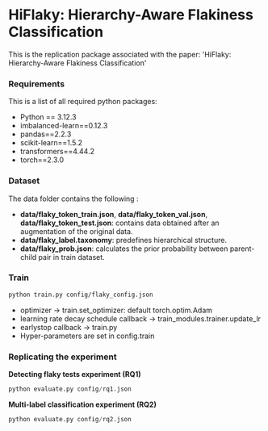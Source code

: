 # HiFlaky: Hierarchy-Aware Flakiness Classification

This is the replication package associated with the paper: 'HiFlaky: Hierarchy-Aware Flakiness Classification'

### Requirements

This is a list of all required python packages:

- Python == 3.12.3
- imbalanced-learn==0.12.3
- pandas==2.2.3
- scikit-learn==1.5.2
- transformers==4.44.2
- torch==2.3.0


### Dataset

The data folder contains the following :

* **data/flaky_token_train.json**, **data/flaky_token_val.json**, **data/flaky_token_test.json**: contains data obtained after an augmentation of the original data. 
* **data/flaky_label.taxonomy**: predefines hierarchical structure. 
* **data/flaky_prob.json**: calculates the prior probability between parent-child pair in train dataset.

### Train

```bash
python train.py config/flaky_config.json
```

+ optimizer -> train.set_optimizer: default torch.optim.Adam
+ learning rate decay schedule callback -> train_modules.trainer.update_lr
+ earlystop callback -> train.py 
+ Hyper-parameters are set in config.train

### Replicating the experiment

**Detecting flaky tests experiment (RQ1)**

```python
python evaluate.py config/rq1.json
```

**Multi-label classification experiment (RQ2)**

```python
python evaluate.py config/rq2.json
```

